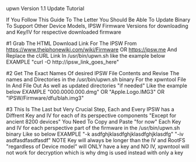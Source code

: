 upwn Version 1.1 Update Tutorial

If You Follow This Guide To The Letter You Should Be Able To Update Binary To Support Other Device Models, IPSW Firmware Versions for downloading and Key/IV for respective downloaded firmware


#1 Grab The HTML Download Link For The IPSW From https://www.theiphonewiki.com/wiki/Firmware
OR
https://ipsw.me
And Replace the cURL Link In /usr/bin/upwn.sh like the example below 
EXAMPLE
"curl -O http://ipsw_link_goes_here"


#2 Get The Exact Names Of desired IPSW File Contents and Revise The names and Directories in the /usr/bin/upwn.sh binary 
For the xpwntool File In And File Out 
As well as updated directories "if needed"
Like the example below
EXAMPLE
"000.0000.000.dmg"
OR
"Apple.Logo.IMG3"
OR
"IPSW/Firmware/dfu/blah.img3"

#3
This Is The Last but Very Crucial Step, Each and Every IPSW has a Diffrent Key and IV for each of its perspective components 
"Except for ancient 8200 devices"
You Need To Copy and Paste "for now" Each Key and IV for each perspective part of the firmware in the /usr/bin/upwn.sh binary
Like so below 
EXAMPLE
"-k asdfghjklasdfghjklasdfghjklasdfg"
"-iv asdfasdfasdfasdf"
NOTE Key will always be longer than the IV and RootFS "regardless of Device model" will ONLY have a key and NO IV,  xpwntool will not work for decryption which is why dmg is used instead with only a key 
